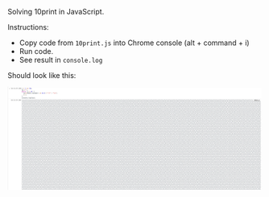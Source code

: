 Solving 10print in JavaScript.

Instructions:
- Copy code from `10print.js` into Chrome console (alt + command + i)
- Run code.
- See result in `console.log`

Should look like this:

![10Print screenshot](./10print-javascript.png)
